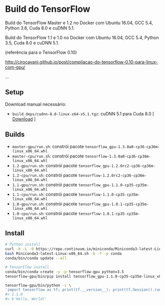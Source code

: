 # Build do TensorFlow

Build do TensorFlow Master e 1.2 no Docker com Ubuntu 16.04, GCC 5.4, Python 3.6, Cuda 8.0 e cuDNN 5.1.

Build do TensorFlow 1.1 e 1.0 no Docker com Ubuntu 16.04, GCC 5.4, Python 3.5, Cuda 8.0 e cuDNN 5.1.

(referência para o TensorFlow 0.10)

http://cirocavani.github.io/post/compilacao-do-tensorflow-0.10-para-linux-com-gpu/

...

## Setup

Download manual necessário:

* `build_deps/cudnn-8.0-linux-x64-v5.1.tgz`: cuDNN 5.1 para Cuda 8.0 [ [Download](https://developer.nvidia.com/rdp/cudnn-download) ]

## Builds

*  `master-gpu/run.sh`: constrói pacote `tensorflow_gpu-1.3.0a0-cp36-cp36m-linux_x86_64.whl`
*  `master-cpu/run.sh`: constrói pacote `tensorflow-1.3.0a0-cp36-cp36m-linux_x86_64.whl`
*  `1.2-gpu/run.sh`: constrói pacote `tensorflow_gpu-1.2.0rc2-cp36-cp36m-linux_x86_64.whl`
*  `1.2-cpu/run.sh`: constrói pacote `tensorflow-1.2.0rc2-cp36-cp36m-linux_x86_64.whl`
*  `1.1-gpu/run.sh`: constrói pacote `tensorflow_gpu-1.1.0-cp35-cp35m-linux_x86_64.whl`
*  `1.1-cpu/run.sh`: constrói pacote `tensorflow-1.1.0-cp35-cp35m-linux_x86_64.whl`
*  `1.0-gpu/run.sh`: constrói pacote `tensorflow_gpu-1.0.1-cp35-cp35m-linux_x86_64.whl`
*  `1.0-cpu/run.sh`: constrói pacote `tensorflow-1.0.1-cp35-cp35m-linux_x86_64.whl`

## Install

```sh
# Python install
curl -k -L -O https://repo.continuum.io/miniconda/Miniconda3-latest-Linux-x86_64.sh
bash Miniconda3-latest-Linux-x86_64.sh -b -f -p conda
conda/bin/conda update --all

# TensorFlow install
conda/bin/conda create -y -p tensorflow-gpu python=3.5
tensorflow-gpu/bin/pip install tensorflow_gpu-1.1.0-cp35-cp35m-linux_x86_64.whl

tensorflow-gpu/bin/python -c \
'import tensorflow as tf; print(tf.__version__); print(tf.Session().run(tf.constant("Hello, World!")))'
#> 1.1.0
#> b'Hello, World!'
```
